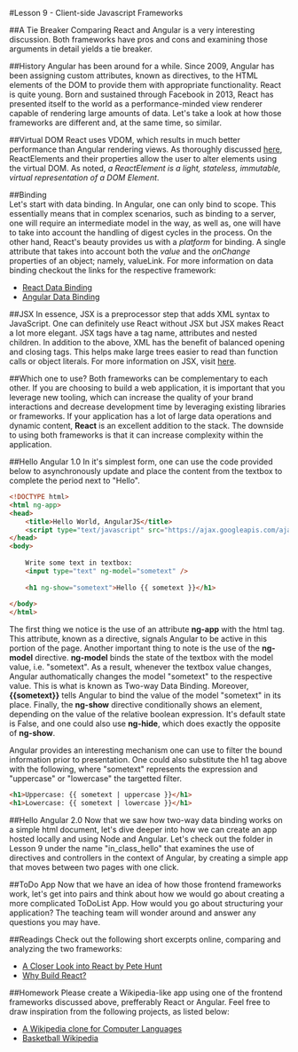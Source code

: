 #Lesson 9 - Client-side Javascript Frameworks

##A Tie Breaker
Comparing React and Angular is a very interesting discussion. Both frameworks have pros and cons and examining those arguments in detail yields a tie breaker. 

##History
Angular has been around for a while. Since 2009, Angular has been assigning custom attributes, known as directives, to the HTML elements of the DOM to provide them with appropriate functionality. React is quite young. Born and sustained through Facebook in 2013, React has presented itself to the world as a performance-minded view renderer capable of rendering large amounts of data. Let's take a look at how those frameworks are different and, at the same time, so similar. 

##Virtual DOM
React uses VDOM, which results in much better performance than Angular rendering views. As thoroughly discussed [here](https://facebook.github.io/react/docs/glossary.html), ReactElements and their properties allow the user to alter elements using the virtual DOM. As noted, *a ReactElement is a light, stateless, immutable, virtual representation of a DOM Element*. 

##Binding	
Let's start with data binding. In Angular, one can only bind to scope. This essentially means that in complex scenarios, such as binding to a server, one will require an intermediate model in the way, as well as, one will have to take into account the handling of digest cycles in the process. On the other hand, React's beauty provides us with a *platform* for binding. A single attribute that takes into account both the *value* and the *onChange* properties of an object; namely, valueLink. For more information on data binding checkout the links for the respective framework:
- [React Data Binding](https://facebook.github.io/react/docs/two-way-binding-helpers.html)
- [Angular Data Binding](https://docs.angularjs.org/guide/databinding)

##JSX
In essence, JSX is a preprocessor step that adds XML syntax to JavaScript. One can definitely use React without JSX but JSX makes React a lot more elegant. JSX tags have a tag name, attributes and nested children. In addition to the above, XML has the benefit of balanced opening and closing tags. This helps make large trees easier to read than function calls or object literals. For more information on JSX, visit [here](https://facebook.github.io/react/docs/jsx-in-depth.html).

##Which one to use?
Both frameworks can be complementary to each other. If you are choosing to build a web application, it is important that you leverage new tooling, which can increase the quality of your brand interactions and decrease development time by leveraging existing libraries or frameworks. If your application has a lot of large data operations and dynamic content, **React** is an excellent addition to the stack. The downside to using both frameworks is that it can increase complexity within the application.

##Hello Angular 1.0
In it's simplest form, one can use the code provided below to asynchronously update and place the content from the textbox to complete the period next to "Hello".
```html
<!DOCTYPE html>
<html ng-app>
<head>
    <title>Hello World, AngularJS</title>
    <script type="text/javascript" src="https://ajax.googleapis.com/ajax/libs/angularjs/1.0.7/angular.min.js"></script>
</head>
<body>
    
    Write some text in textbox:
    <input type="text" ng-model="sometext" />
 
    <h1 ng-show="sometext">Hello {{ sometext }}</h1>
     
</body>
</html>
```
The first thing we notice is the use of an attribute **ng-app** with the html tag. This attribute, known as a directive, signals Angular to be active in this portion of the page. Another important thing to note is the use of the **ng-model** directive. **ng-model** binds the state of the textbox with the model value, i.e. "sometext". As a result, whenever the textbox value changes, Angular authomatically changes the model "sometext" to the respective value. This is what is known as Two-way Data Binding. Moreover, **{{sometext}}** tells Angular to bind the value of the model "sometext" in its place. Finally, the **ng-show** directive conditionally shows an element, depending on the value of the relative boolean expression. It's default state is False, and one could also use **ng-hide**, which does exactly the opposite of **ng-show**.

Angular provides an interesting mechanism one can use to filter the bound information prior to presentation. One could also substitute the h1 tag above with the following, where "sometext" represents the expression and "uppercase" or "lowercase" the targetted filter.  

```html
<h1>Uppercase: {{ sometext | uppercase }}</h1>
<h1>Lowercase: {{ sometext | lowercase }}</h1>
```

##Hello Angular 2.0
Now that we saw how two-way data binding works on a simple html document, let's dive deeper into how we can create an app hosted locally and using Node and Angular. Let's check out the folder in Lesson 9 under the name "in_class_hello" that examines the use of directives and controllers in the context of Angular, by creating a simple app that moves between two pages with one click.  

##ToDo App 
Now that we have an idea of how those frontend frameworks work, let's get into pairs and think about how we would go about creating a more complicated ToDoList App. How would you go about structuring your application? The teaching team will wonder around and answer any questions you may have.

##Readings
Check out the following short excerpts online, comparing and analyzing the two frameworks:
- [A Closer Look into React by Pete Hunt](https://www.quora.com/profile/Pete-Hunt/Posts/Facebooks-React-vs-AngularJS-A-Closer-Look)
- [Why Build React?](http://facebook.github.io/react/blog/2013/06/05/why-react.html)

##Homework
Please create a Wikipedia-like app using one of the frontend frameworks discussed above, prefferably React or Angular. Feel free to draw inspiration from the following projects, as listed below:
- [A Wikipedia clone for Computer Languages](https://github.com/flymperopoulos/WikiAwesome) 
- [Basketball Wikipedia](https://github.com/RyanEggert/olinjs-lab1)